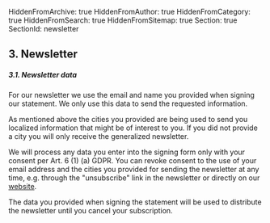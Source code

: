 HiddenFromArchive: true
HiddenFromAuthor: true
HiddenFromCategory: true
HiddenFromSearch: true
HiddenFromSitemap: true
Section: true
SectionId: newsletter

## 3. Newsletter

##### 3.1. Newsletter data

For our newsletter we use the email and name you provided when signing our statement. We only use this data to send the requested information.

As mentioned above the cities you provided are being used to send you localized information that might be of interest to you. If you did not provide a city you will only receive the generalized newsletter.

We will process any data you enter into the signing form only with your consent per Art. 6 (1) (a) GDPR. You can revoke consent to the use of your email address and the cities you provided for sending the newsletter at any time, e.g. through the "unsubscribe" link in the newsletter or directly on our [website](https://filmmakersforfuture.org/newsletter/).

The data you provided when signing the statement will be used to distribute the newsletter until you cancel your subscription.
